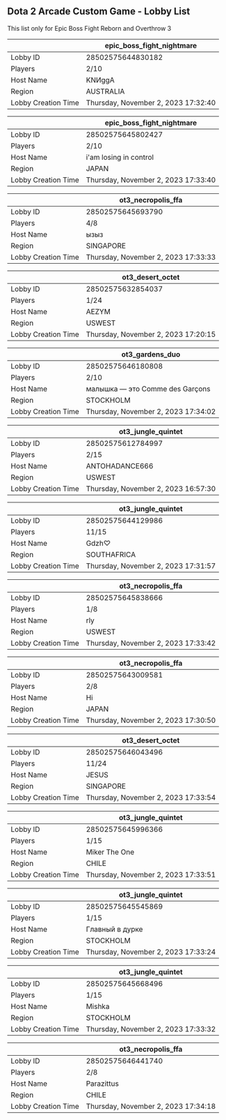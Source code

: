 ## Dota 2 Arcade Custom Game - Lobby List

This list only for Epic Boss Fight Reborn and Overthrow 3

|  | epic_boss_fight_nightmare |
| ------ | ------ |
| Lobby ID | 28502575644830182 |
| Players | 2/10 |
| Host Name | KNИggA |
| Region | AUSTRALIA |
| Lobby Creation Time | Thursday, November 2, 2023 17:32:40 |


|  | epic_boss_fight_nightmare |
| ------ | ------ |
| Lobby ID | 28502575645802427 |
| Players | 2/10 |
| Host Name | i'am losing in control |
| Region | JAPAN |
| Lobby Creation Time | Thursday, November 2, 2023 17:33:40 |


|  | ot3_necropolis_ffa |
| ------ | ------ |
| Lobby ID | 28502575645693790 |
| Players | 4/8 |
| Host Name | ызыз |
| Region | SINGAPORE |
| Lobby Creation Time | Thursday, November 2, 2023 17:33:33 |


|  | ot3_desert_octet |
| ------ | ------ |
| Lobby ID | 28502575632854037 |
| Players | 1/24 |
| Host Name | AEZYM |
| Region | USWEST |
| Lobby Creation Time | Thursday, November 2, 2023 17:20:15 |


|  | ot3_gardens_duo |
| ------ | ------ |
| Lobby ID | 28502575646180808 |
| Players | 2/10 |
| Host Name | малышка — это Comme des Garçons |
| Region | STOCKHOLM |
| Lobby Creation Time | Thursday, November 2, 2023 17:34:02 |


|  | ot3_jungle_quintet |
| ------ | ------ |
| Lobby ID | 28502575612784997 |
| Players | 2/15 |
| Host Name | ANTOHADANCE666 |
| Region | USWEST |
| Lobby Creation Time | Thursday, November 2, 2023 16:57:30 |


|  | ot3_jungle_quintet |
| ------ | ------ |
| Lobby ID | 28502575644129986 |
| Players | 11/15 |
| Host Name | Gdzh♡ |
| Region | SOUTHAFRICA |
| Lobby Creation Time | Thursday, November 2, 2023 17:31:57 |


|  | ot3_necropolis_ffa |
| ------ | ------ |
| Lobby ID | 28502575645838666 |
| Players | 1/8 |
| Host Name | rly |
| Region | USWEST |
| Lobby Creation Time | Thursday, November 2, 2023 17:33:42 |


|  | ot3_necropolis_ffa |
| ------ | ------ |
| Lobby ID | 28502575643009581 |
| Players | 2/8 |
| Host Name | Hi |
| Region | JAPAN |
| Lobby Creation Time | Thursday, November 2, 2023 17:30:50 |


|  | ot3_desert_octet |
| ------ | ------ |
| Lobby ID | 28502575646043496 |
| Players | 11/24 |
| Host Name | JESUS |
| Region | SINGAPORE |
| Lobby Creation Time | Thursday, November 2, 2023 17:33:54 |


|  | ot3_jungle_quintet |
| ------ | ------ |
| Lobby ID | 28502575645996366 |
| Players | 1/15 |
| Host Name | Miker The One |
| Region | CHILE |
| Lobby Creation Time | Thursday, November 2, 2023 17:33:51 |


|  | ot3_jungle_quintet |
| ------ | ------ |
| Lobby ID | 28502575645545869 |
| Players | 1/15 |
| Host Name | Главный в дурке |
| Region | STOCKHOLM |
| Lobby Creation Time | Thursday, November 2, 2023 17:33:24 |


|  | ot3_jungle_quintet |
| ------ | ------ |
| Lobby ID | 28502575645668496 |
| Players | 1/15 |
| Host Name | Mishka |
| Region | STOCKHOLM |
| Lobby Creation Time | Thursday, November 2, 2023 17:33:32 |


|  | ot3_necropolis_ffa |
| ------ | ------ |
| Lobby ID | 28502575646441740 |
| Players | 2/8 |
| Host Name | Parazittus |
| Region | CHILE |
| Lobby Creation Time | Thursday, November 2, 2023 17:34:18 |


